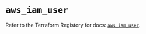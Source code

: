 # `aws_iam_user`

Refer to the Terraform Registory for docs: [`aws_iam_user`](https://registry.terraform.io/providers/hashicorp/aws/3.76.1/docs/resources/iam_user).
